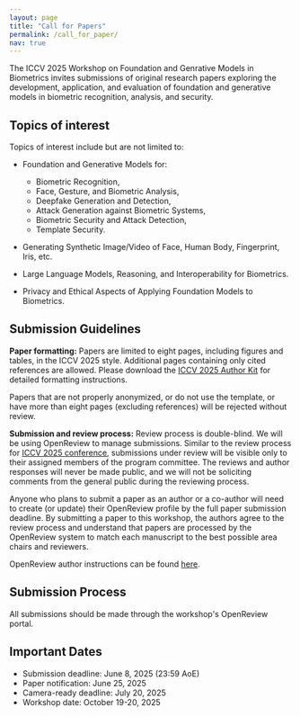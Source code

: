 ```yaml
---
layout: page
title: "Call for Papers"
permalink: /call_for_paper/
nav: true
---
```


The ICCV 2025 Workshop on Foundation and Genrative Models in Biometrics invites submissions of original research papers exploring the development, application, and evaluation of foundation and generative models in biometric recognition, analysis, and security.


## Topics of interest
Topics of interest include but are not limited to:
- Foundation and Generative Models for:    
    - Biometric Recognition,
    - Face, Gesture, and Biometric Analysis, 
    - Deepfake Generation and Detection,
    - Attack Generation against Biometric Systems,
    - Biometric Security and Attack Detection,
    - Template Security.
    
- Generating Synthetic Image/Video of Face, Human Body, Fingerprint, Iris, etc.
- Large Language Models, Reasoning, and Interoperability for Biometrics. 
- Privacy and Ethical Aspects of Applying Foundation Models to Biometrics.

## Submission Guidelines
**Paper formatting:** Papers are limited to eight pages, including figures and tables, in the ICCV 2025 style. Additional pages containing only cited references are allowed. Please download the [ICCV 2025 Author Kit](https://media.eventhosts.cc/Conferences/ICCV2025/ICCV2025-Author-Kit-Feb.zip) for detailed formatting instructions.

Papers that are not properly anonymized, or do not use the template, or have more than eight pages (excluding references) will be rejected without review.

**Submission and review process:** Review process is double-blind. We will be using OpenReview to manage submissions. Similar to the review process for [ICCV 2025 conference](http://iccv.thecvf.com/Conferences/2025), submissions under review will be visible only to their assigned members of the program committee. The reviews and author responses will never be made public, and we will not be soliciting comments from the general public during the reviewing process. 

Anyone who plans to submit a paper as an author or a co-author will need to create (or update) their OpenReview profile by the full paper submission deadline. By submitting a paper to this workshop, the authors agree to the review process and understand that papers are processed by the OpenReview system to match each manuscript to the best possible area chairs and reviewers.

OpenReview author instructions can be found [here](https://iccv.thecvf.com/Conferences/2025/CompleteYourORProfile).


## Submission Process
All submissions should be made through the workshop's OpenReview portal.

## Important Dates
- Submission deadline: June 8, 2025 (23:59 AoE)
- Paper notification: June 25, 2025
- Camera-ready deadline: July 20, 2025
- Workshop date: October 19-20, 2025
